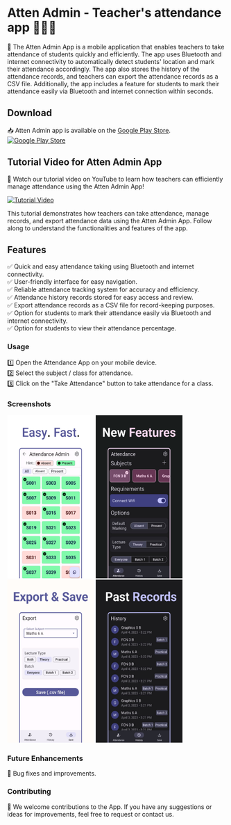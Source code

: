 # Atten Admin - Teacher's attendance app 👨‍💼📱
📱 The Atten Admin App is a mobile application that enables teachers to take attendance of students quickly and efficiently. The app uses Bluetooth and internet connectivity to automatically detect students' location and mark their attendance accordingly. The app also stores the history of the attendance records, and teachers can export the attendance records as a CSV file. Additionally, the app includes a feature for students to mark their attendance easily via Bluetooth and internet connection within seconds. 

## Download
📥 Atten Admin app is available on the [Google Play Store](https://play.google.com/store/apps/details?id=com.meet.attenadmin).<br/>
<a href="https://play.google.com/store/apps/details?id=com.meet.attenadmin">
  <img src="https://play.google.com/intl/en_us/badges/images/generic/en_badge_web_generic.png" alt="Google Play Store" width="350">
</a>

## Tutorial Video for Atten Admin App
🎥 Watch our tutorial video on YouTube to learn how teachers can efficiently manage attendance using the Atten Admin App!

[![Tutorial Video](https://github.com/meet244/Atten_Admin/assets/83262693/36393c72-5643-4208-8068-e26c88d0d35e)
](https://youtu.be/er7BXNjiiuA)

This tutorial demonstrates how teachers can take attendance, manage records, and export attendance data using the Atten Admin App. Follow along to understand the functionalities and features of the app.

## Features
✅ Quick and easy attendance taking using Bluetooth and internet connectivity.<br/>
✅ User-friendly interface for easy navigation.<br/>
✅ Reliable attendance tracking system for accuracy and efficiency.<br/>
✅ Attendance history records stored for easy access and review.<br/>
✅ Export attendance records as a CSV file for record-keeping purposes.<br/>
✅ Option for students to mark their attendance easily via Bluetooth and internet connectivity.<br/>
✅ Option for students to view their attendance percentage.<br/>

### Usage
1️⃣ Open the Attendance App on your mobile device.<br/>
2️⃣ Select the subject / class for attendance.<br/>
3️⃣ Click on the "Take Attendance" button to take attendance for a class.<br/>

### Screenshots
<img src="screenshots/1.png" width="200" height="375" alt="Screenshot 1"> <img src="screenshots/2.png" width="200" height="375" alt="Screenshot 2">
<img src="screenshots/3.png" width="200" height="375" alt="Screenshot 3"> <img src="screenshots/4.png" width="200" height="375" alt="Screenshot 4">

### Future Enhancements
🔧 Bug fixes and improvements.

### Contributing
🙌 We welcome contributions to the App. If you have any suggestions or ideas for improvements, feel free to request or contact us.
